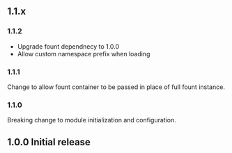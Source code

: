 ## 1.1.x

### 1.1.2
 * Upgrade fount dependnecy to 1.0.0
 * Allow custom namespace prefix when loading

### 1.1.1
Change to allow fount container to be passed in place of full fount instance.

### 1.1.0
Breaking change to module initialization and configuration.

## 1.0.0 Initial release